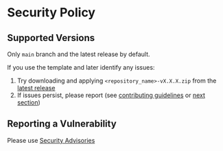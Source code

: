 # Security Policy

## Supported Versions

Only `main` branch and the latest release by default.

If you use the template and later identify any issues:

1. Try downloading and applying `<repository_name>-vX.X.X.zip`
from the [latest release](../../releases/latest)
2. If issues persist, please report (see [contributing guidelines](./CONTRIBUTING.md)
or [next section](#reporting-a-vulnerability))

## Reporting a Vulnerability

Please use [Security Advisories](../../security/advisories)
